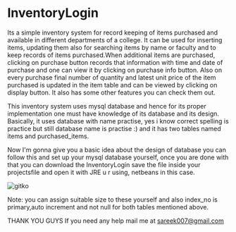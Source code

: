 # InventoryLogin
Its a simple inventory system for record keeping of items purchased and available in different departments of a college. It can be used for inserting items, updating them also for searching items by name or faculty and to keep records of items purchased.When additional items are purchased, clicking on purchase button records that information with time and date of purchase and one can view it by clicking on purchase info button. Also on every purchase final number of quantity and latest unit price of the item purchased is updated in the item table and can be viewed by clicking on display button. It also has some other features you can check them out.



This inventory system uses mysql database and hence for its proper implementation one must have knowledge of its database and its design.
Basically, it uses database with name practise, yes i know correct spelling is practice but still database name is practise :) and it 
has two tables named items and purchased_items.


Now  I'm gonna give you a basic idea about the design of database you can follow this and set up your mysql database 
yourself, once you are done with that you can download the InventoryLogin save the file inside your projectsfile and open
it with JRE u r using, netbeans in this case.

![gitko](https://user-images.githubusercontent.com/16555225/28185084-b86e7b72-6835-11e7-9052-5aa5419f87c4.png)




Note: you can assign suitable size to these yourself and also index_no is primary,auto increment and not null for both tables mentioned above.

THANK YOU GUYS
If you need any help mail me at sareek007@gmail.com

